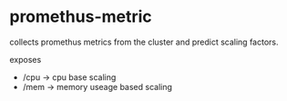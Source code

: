 # promethus-metric

collects promethus metrics from the cluster and predict scaling factors.

exposes 
- /cpu  -> cpu base scaling  
- /mem  -> memory useage based scaling

